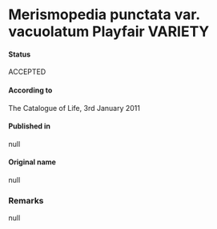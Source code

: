 # Merismopedia punctata var. vacuolatum Playfair VARIETY

#### Status
ACCEPTED

#### According to
The Catalogue of Life, 3rd January 2011

#### Published in
null

#### Original name
null

### Remarks
null